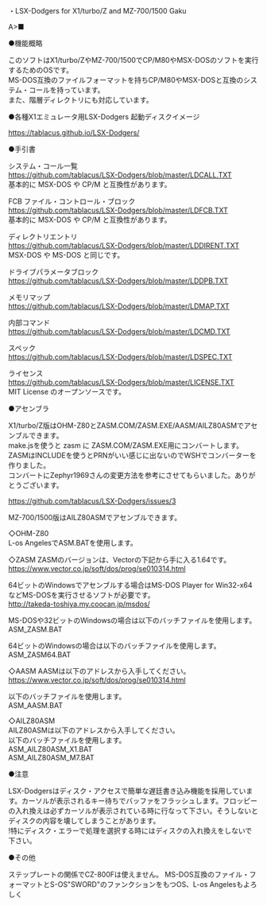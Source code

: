 ・LSX-Dodgers for X1/turbo/Z and MZ-700/1500 Gaku

A>■


●機能概略

 このソフトはX1/turbo/ZやMZ-700/1500でCP/M80やMSX-DOSのソフトを実行するためのOSです。  
MS-DOS互換のファイルフォーマットを持ちCP/M80やMSX-DOSと互換のシステム・コールを持っています。  
また、階層ディレクトリにも対応しています。  


●各種X1エミュレータ用LSX-Dodgers 起動ディスクイメージ

https://tablacus.github.io/LSX-Dodgers/


●手引書

システム・コール一覧  
https://github.com/tablacus/LSX-Dodgers/blob/master/LDCALL.TXT  
基本的に MSX-DOS や CP/M と互換性があります。  

FCB ファイル・コントロール・ブロック  
https://github.com/tablacus/LSX-Dodgers/blob/master/LDFCB.TXT  
基本的に MSX-DOS や CP/M と互換性があります。  

ディレクトリエントリ  
https://github.com/tablacus/LSX-Dodgers/blob/master/LDDIRENT.TXT  
MSX-DOS や MS-DOS と同じです。  

ドライブパラメータブロック  
https://github.com/tablacus/LSX-Dodgers/blob/master/LDDPB.TXT  

メモリマップ  
https://github.com/tablacus/LSX-Dodgers/blob/master/LDMAP.TXT  

内部コマンド  
https://github.com/tablacus/LSX-Dodgers/blob/master/LDCMD.TXT  

スペック  
https://github.com/tablacus/LSX-Dodgers/blob/master/LDSPEC.TXT  

ライセンス  
https://github.com/tablacus/LSX-Dodgers/blob/master/LICENSE.TXT  
MIT License のオープンソースです。  


●アセンブラ  

X1/turbo/Z版はOHM-Z80とZASM.COM/ZASM.EXE/AASM/AILZ80ASMでアセンブルできます。  
make.jsを使うと zasm に ZASM.COM/ZASM.EXE用にコンバートします。  
ZASMはINCLUDEを使うとPRNがいい感じに出ないのでWSHでコンバーターを作りました。  
コンバートにZephyr1969さんの変更方法を参考にさせてもらいました。ありがとうございます。  

https://github.com/tablacus/LSX-Dodgers/issues/3

MZ-700/1500版はAILZ80ASMでアセンブルできます。  


◇OHM-Z80  
L-os AngelesでASM.BATを使用します。  

◇ZASM
ZASMのバージョンは、Vectorの下記から手に入る1.64です。  
https://www.vector.co.jp/soft/dos/prog/se010314.html  

64ビットのWindowsでアセンブルする場合はMS-DOS Player for Win32-x64などMS-DOSを実行させるソフトが必要です。  
http://takeda-toshiya.my.coocan.jp/msdos/  

MS-DOSや32ビットのWindowsの場合は以下のバッチファイルを使用します。  
ASM_ZASM.BAT  

64ビットのWindowsの場合は以下のバッチファイルを使用します。  
ASM_ZASM64.BAT

◇AASM
AASMは以下のアドレスから入手してください。
https://www.vector.co.jp/soft/dos/prog/se010314.html

以下のバッチファイルを使用します。  
ASM_AASM.BAT  

◇AILZ80ASM  
AILZ80ASMは以下のアドレスから入手してください。  
以下のバッチファイルを使用します。  
ASM_AILZ80ASM_X1.BAT  
ASM_AILZ80ASM_M7.BAT


●注意

 LSX-Dodgersはディスク・アクセスで簡単な遅廷書き込み機能を採用しています。カーソルが表示されるキー待ちでバッファをフラッシュします。フロッピーの入れ換えは必ずカーソルが表示されている時に行なって下さい。そうしないとディスクの内容を壊してしまうことがあります。  
!特にディスク・エラーで処理を選択する時にはディスクの入れ換えをしないで下さい。


●その他

 ステップレートの関係でCZ-800Fは使えません。
MS-DOS互換のファイル・フォーマットとS-OS"SWORD"のファンクションをもつOS、L-os Angelesもよろしく

